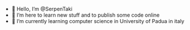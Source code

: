 - 👋 Hello, I’m @SerpenTaki
- 👀 I’m here to learn new stuff and to publish some code online
- 🌱 I’m currently learning computer science in University of Padua in italy 

<!---
SerpenTaki/SerpenTaki is a ✨ special ✨ repository because its `README.md` (this file) appears on your GitHub profile.
You can click the Preview link to take a look at your changes.
--->
